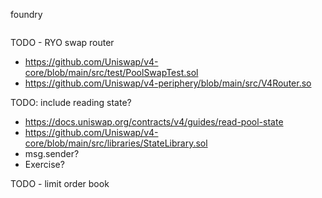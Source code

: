 foundry

```shell

```

TODO - RYO swap router

- https://github.com/Uniswap/v4-core/blob/main/src/test/PoolSwapTest.sol
- https://github.com/Uniswap/v4-periphery/blob/main/src/V4Router.so

TODO: include reading state?

- https://docs.uniswap.org/contracts/v4/guides/read-pool-state
- https://github.com/Uniswap/v4-core/blob/main/src/libraries/StateLibrary.sol
- msg.sender?
- Exercise?

TODO - limit order book
